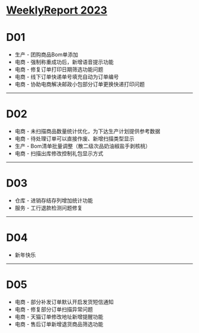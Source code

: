 # [WeeklyReport 2023](https://github.com/haoz0x139/myblog/issues/1)

# D01
- 生产 - 团购商品Bom单添加
- 电商 - 强制称重成功后，新增语音提示功能
- 电商 - 修复订单打印日期筛选功能问题
- 电商 - 线下订单快递单号填充自动为订单编号
- 电商 - 协助电商解决邮政小包部分订单更换快递打印问题


---

# D02
- 电商 - 未扫描商品数量统计优化，为下达生产计划提供参考数据
- 电商 - 待处理订单可以直接作废、新增扫描类型显示
- 生产 - Bom清单批量调整（散二级次品奶油椒盐手剥核桃）
- 电商 - 扫描出库修改控制礼包显示方式


---

# D03
- 仓库 - 进销存结存列增加统计功能
- 服务 - 工行退款检测问题修复


---

# D04
- 新年快乐 

---

# D05
- 电商 - 部分补发订单默认开启发货短信通知
- 电商 - 修复部分订单扫描异常问题
- 电商 - 天猫订单修改地址新增提醒功能
- 电商 - 售后订单新增退货商品筛选功能